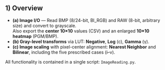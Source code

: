 ## 1) Overview
- **(a) Image I/O** — Read BMP (8/24-bit, BI_RGB) and RAW (8-bit, arbitrary size) and convert to grayscale.  
  Also export the **center 10×10** values (CSV) and an enlarged **10×10 heatmap** (PGM/BMP).
- **(b) Gray-level transforms** via LUT: **Negative**, **Log** (c), **Gamma** (γ).
- **(c) Image scaling** with pixel-center alignment: **Nearest Neighbor** and **Bilinear**, including the five prescribed cases (i–v).

All functionality is contained in a single script: `ImageReading.py`.
